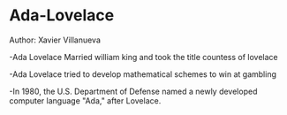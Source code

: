 # Ada-Lovelace
 Author: Xavier Villanueva


-Ada Lovelace Married william king and took the title countess of lovelace



-Ada Lovelace tried to develop mathematical schemes to win at gambling 



-In 1980, the U.S. Department of Defense named a newly developed computer language "Ada," after Lovelace.

